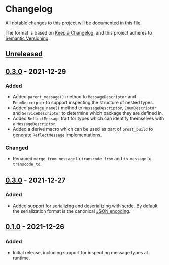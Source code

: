 
# Changelog

All notable changes to this project will be documented in this file.

The format is based on [Keep a Changelog](https://keepachangelog.com/en/1.0.0/),
and this project adheres to [Semantic Versioning](https://semver.org/spec/v2.0.0.html).

## [Unreleased]

## [0.3.0] - 2021-12-29

### Added

- Added `parent_message()` method to `MessageDescriptor` and `EnumDescriptor` to support inspecting the structure of nested types.
- Added `package_name()` method to `MessageDescriptor`, `EnumDescriptor` and `ServiceDescriptor` to determine which package they are defined in.
- Added `ReflectMessage` trait for types which can identify themselves with a `MessageDescriptor`.
- Added a derive macro which can be used as part of `prost_build` to generate `ReflectMessage` implementations.

### Changed

- Renamed `merge_from_message` to `transcode_from` and `to_message` to `transcode_to`.

## [0.3.0] - 2021-12-27

### Added

- Added support for serializing and deserializing with [serde](https://crates.io/crates/serde). By default the serialization format is the canonical [JSON encoding](https://developers.google.com/protocol-buffers/docs/proto3#json).

## [0.1.0] - 2021-12-26

### Added

- Initial release, including support for inspecting message types at runtime.

[unreleased]: https://github.com/andrewhickman/prost-reflect/compare/0.3.0...HEAD
[0.3.0]: https://github.com/andrewhickman/prost-reflect/compare/0.2.0...0.3.0
[0.2.0]: https://github.com/andrewhickman/prost-reflect/compare/0.1.0...0.2.0
[0.1.0]: https://github.com/andrewhickman/prost-reflect/releases/tag/0.1.0
